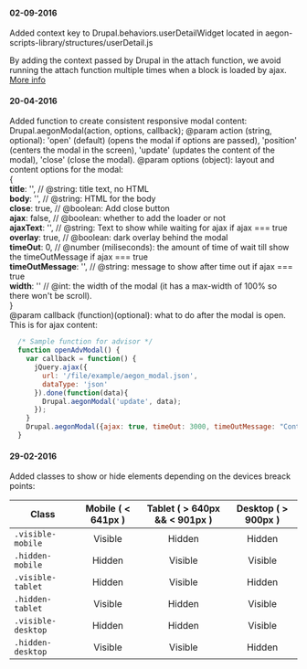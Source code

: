 #### 02-09-2016
Added context key to Drupal.behaviors.userDetailWidget located in aegon-scripts-library/structures/userDetail.js

By adding the context passed by Drupal in the attach function, we avoid running the attach function multiple times when a block is loaded by ajax.
[More info](https://www.lullabot.com/articles/understanding-javascript-behaviors-in-drupal)

#### 20-04-2016

Added function to create consistent responsive modal content:
Drupal.aegonModal(action, options, callback);
@param action (string, optional): 'open' (default) (opens the modal if options are passed), 'position' (centers the modal in the screen), 'update' (updates the content of the modal), 'close' (close the modal).
@param options (object): layout and content options for the modal:  
{  
   **title**: '', // @string: title text, no HTML  
   **body**: '', // @string: HTML for the body  
   **close**: true, // @boolean: Add close button  
   **ajax**: false, // @boolean: whether to add the loader or not  
   **ajaxText**: '', // @string: Text to show while waiting for ajax if ajax === true  
   **overlay**: true, // @boolean: dark overlay behind the modal  
   **timeOut**: 0, // @number (miliseconds): the amount of time of wait till show the timeOutMessage if ajax === true  
   **timeOutMessage**: '', // @string: message to show after time out if ajax === true  
   **width**: '' // @int: the width of the modal (it has a max-width of 100% so there won't be scroll).  
}  
@param callback (function)(optional): what to do after the modal is open. This is for ajax content:

```javascript
  /* Sample function for advisor */
  function openAdvModal() {
    var callback = function() {
      jQuery.ajax({
        url: '/file/example/aegon_modal.json',
        dataType: 'json'
      }).done(function(data){
        Drupal.aegonModal('update', data);
      });
    }
    Drupal.aegonModal({ajax: true, timeOut: 3000, timeOutMessage: "Contactgegevens ophalen duurt langer dan verwacht. Probeer het later nog eens."}, callback);
  }
```

#### 29-02-2016

Added classes to show or hide elements depending on the devices breack points:

Class              | Mobile ( < 641px )    | Tablet ( > 640px && < 901px )   | Desktop ( > 900px )
------------------ | :-------------------: | :-----------------------------: | :--------------------:
`.visible-mobile`  | Visible               | Hidden                          | Hidden
`.hidden-mobile`   | Hidden                | Visible                         | Visible
`.visible-tablet`  | Hidden                | Visible                         | Hidden
`.hidden-tablet`   | Visible               | Hidden                          | Visible
`.visible-desktop` | Hidden                | Hidden                          | Visible
`.hidden-desktop`  | Visible               | Visible                         | Hidden